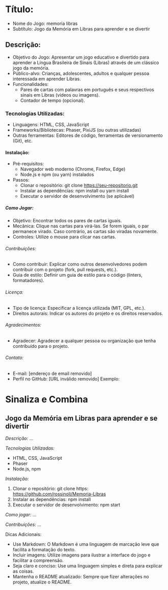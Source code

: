 # Título: 
 * Nome do Jogo: memoria libras
 * Subtítulo: Jogo da Memória em Libras para aprender e se divertir
## Descrição:
 * Objetivo do Jogo: Apresentar um jogo educativo e divertido para aprender a Língua Brasileira de Sinais (Libras) através de um clássico jogo da memória.
 * Público-alvo: Crianças, adolescentes, adultos e qualquer pessoa interessada em aprender Libras.
 * Funcionalidades:
   * Pares de cartas com palavras em português e seus respectivos sinais em Libras (vídeos ou imagens).
   * Contador de tempo (opcional).
### Tecnologias Utilizadas:
 * Linguagens: HTML, CSS, JavaScript
 * Frameworks/Bibliotecas: Phaser, PixiJS (ou outras utilizadas)
 * Outras ferramentas: Editores de código, ferramentas de versionamento (Git), etc.
#### Instalação:
 * Pré-requisitos:
   * Navegador web moderno (Chrome, Firefox, Edge)
   * Node.js e npm (ou yarn) instalados
 * Passos:
   * Clonar o repositório: git clone https://seu-repositorio.git
   * Instalar as dependências: npm install ou yarn install
   * Executar o servidor de desenvolvimento (se aplicável)
##### Como Jogar:
 * Objetivo: Encontrar todos os pares de cartas iguais.
 * Mecânica: Clique nas cartas para virá-las. Se forem iguais, o par permanece virado. Caso contrário, as cartas são viradas novamente.
 * Controles: Utilize o mouse para clicar nas cartas.
###### Contribuições:
 * Como contribuir: Explicar como outros desenvolvedores podem contribuir com o projeto (fork, pull requests, etc.).
 * Guia de estilo: Definir um guia de estilo para o código (linters, formatadores).
###### Licença:
 * Tipo de licença: Especificar a licença utilizada (MIT, GPL, etc.).
 * Direitos autorais: Indicar os autores do projeto e os direitos reservados.
###### Agradecimentos:
 * Agradecer: Agradecer a qualquer pessoa ou organização que tenha contribuído para o projeto.
###### Contato:
 * E-mail: [endereço de email removido]
 * Perfil no GitHub: [URL inválido removido]
Exemplo:
# Sinaliza e Combina

## Jogo da Memória em Libras para aprender e se divertir

*Descrição:*
...

*Tecnologias Utilizadas:*
* HTML, CSS, JavaScript
* Phaser
* Node.js, npm

*Instalação:*
1. Clonar o repositório: git clone https: https://github.com/rossinoli/Memoria-Libras
2. Instalar as dependências: npm install
3. Executar o servidor de desenvolvimento: npm start

*Como jogar:*
...

*Contribuições:*
...

Dicas Adicionais:
 * Use Markdown: O Markdown é uma linguagem de marcação leve que facilita a formatação do texto.
 * Incluir imagens: Utilize imagens para ilustrar a interface do jogo e facilitar a compreensão.
 * Seja claro e conciso: Use uma linguagem simples e direta para explicar as coisas.
 * Mantenha o README atualizado: Sempre que fizer alterações no projeto, atualize o README.
